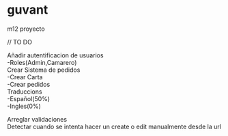 # guvant
m12 proyecto


// TO DO

Añadir autentificacion de usuarios<br>
    -Roles(Admin,Camarero)<br>
Crear Sistema de pedidos<br>
    -Crear Carta<br>
    -Crear pedidos<br>
Traduccions<br>
    -Español(50%)<br>
    -Ingles(0%)<br>

Arreglar validaciones<br>
Detectar cuando se intenta hacer un create o edit manualmente desde la url
